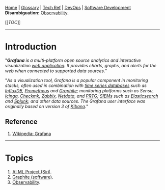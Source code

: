 [Home](/Slalom-LLC/Slalom-Consulting) | [Glossary](/Glossary) | [Tech Ref](/Tech-Ref) | [DevOps](/Tech-Ref/Software-Development/DevOps-\(Development-and-IT-Operations\)) | [Software Development](/Tech-Ref/Software-Development)
**Disambiguation:** [Observability](/Tech-Ref/Software-Development/DevOps-\(Development-and-IT-Operations\)/Observability).

[[_TOC_]]

---
# Introduction
"_**Grafana** is a multi-platform open source analytics and interactive visualization [web application](/Tech-Ref/WWW-\(World-Wide-Web\)/Web-Application). It provides charts, graphs, and alerts for the web when connected to supported data sources._"

"_As a visualization tool, Grafana is a popular component in monitoring stacks, often used in combination with [time series databases](https://en.wikipedia.org/wiki/Time_series_database) such as [InfluxDB](https://en.wikipedia.org/wiki/InfluxDB), [Prometheus](https://en.wikipedia.org/wiki/Prometheus_(software)) and [Graphite](/Tech-Ref/Software-Development/DevOps-\(Development-and-IT-Operations\)/Observability/Graphite-\(software\)); monitoring platforms such as Sensu, [Icinga](https://en.wikipedia.org/wiki/Icinga), [Checkmk](https://en.wikipedia.org/wiki/Check_MK), [Zabbix](https://en.wikipedia.org/wiki/Zabbix), [Netdata](https://en.wikipedia.org/wiki/Netdata), and [PRTG](https://en.wikipedia.org/wiki/PRTG_Network_Monitor); [SIEMs](https://en.wikipedia.org/wiki/Security_information_and_event_management) such as [Elasticsearch](/Tech-Ref/Software-Development/DevOps-\(Development-and-IT-Operations\)/Observability/ELK-Stack/Elasticsearch-\(ELK\)) and [Splunk](/Tech-Ref/Software-Development/DevOps-\(Development-and-IT-Operations\)/Observability/Splunk); and other data sources. The Grafana user interface was originally based on version 3 of [Kibana](/Tech-Ref/Software-Development/DevOps-\(Development-and-IT-Operations\)/Observability/ELK-Stack/Kibana)._"

## Reference
1. [Wikipedia: Grafana](https://en.wikipedia.org/wiki/Grafana)

---
# Topics
1. [AI ML Project (Siri)](/Clients/Apple/FruitCo-\(Apple\)/AI%2DML-Project-\(Siri\)).
1. [Graphite (software)](/Tech-Ref/Software-Development/DevOps-\(Development-and-IT-Operations\)/Observability/Graphite-\(software\)).
1. [Observability](/Tech-Ref/Software-Development/DevOps-\(Development-and-IT-Operations\)/Observability).
